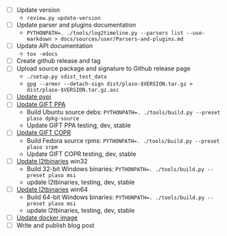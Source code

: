 - [ ] Update version
  - `review.py update-version`
- [ ] Update parser and plugins documentation
  - `PYTHONPATH=. ./tools/log2timeline.py --parsers list --use-markdown > docs/sources/user/Parsers-and-plugins.md`
- [ ] Update API documentation
  - `tox -edocs`
- [ ] Create github release and tag
- [ ] Upload source package and signature to Github release page
  - `./setup.py sdist_test_data`
  - `gpg --armor --detach-sign dist/plaso-$VERSION.tar.gz > dist/plaso-$VERSION.tar.gz.asc`
- [ ] [Update pypi](https://github.com/log2timeline/l2tdocs/blob/master/process/PyPI.md)
- [ ] [Update GIFT PPA](https://github.com/log2timeline/l2tdocs/blob/master/process/GIFT%20PPA.md)
  - Build Ubuntu source debs: `PYTHONPATH=. ./tools/build.py --preset plaso dpkg-source`
  - Update GIFT PPA testing, dev, stable
- [ ] [Update GIFT COPR](https://github.com/log2timeline/l2tdocs/blob/master/process/GIFT%20COPR.md)
  - Build Fedora source rpms: `PYTHONPATH=. ./tools/build.py --preset plaso srpm`
  - Update GIFT COPR testing, dev, stable
- [ ] [Update l2tbinaries](https://github.com/log2timeline/l2tdocs/blob/master/process/l2tbinaries.md) win32
  - Build 32-bit Windows binaries: `PYTHONPATH=. ./tools/build.py --preset plaso msi`
  - update l2tbinaries, testing, dev, stable
- [ ] [Update l2tbinaries](https://github.com/log2timeline/l2tdocs/blob/master/process/l2tbinaries.md) win64
  - Build 64-bit Windows binaries: `PYTHONPATH=. ./tools/build.py --preset plaso msi`
  - update l2tbinaries, testing, dev, stable
- [ ] [Update docker image](https://github.com/log2timeline/l2tdocs/blob/master/process/Maintainers%20guide.md#updating-the-plasos-image-on-dockers-hub-to-the-latest-version-in-ppa)
- [ ] Write and publish blog post
